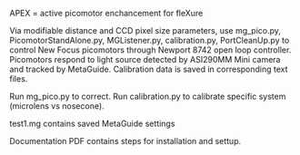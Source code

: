 APEX = active picomotor enchancement for fleXure 

Via modifiable distance and CCD pixel size parameters, use mg_pico.py, PicomotorStandAlone.py, MGListener.py, calibration.py, PortCleanUp.py to control New Focus picomotors through Newport 8742 open loop controller.
Picomotors respond to light source detected by ASI290MM Mini camera and tracked by MetaGuide. Calibration data is saved in corresponding text files. 

Run mg_pico.py to correct. Run calibration.py to calibrate specific system (microlens vs nosecone).

test1.mg contains saved MetaGuide settings 

Documentation PDF contains steps for installation and settup. 

